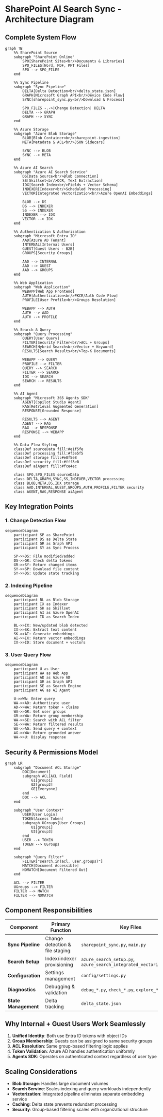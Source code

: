 # SharePoint AI Search Sync - Architecture Diagram

## Complete System Flow

```mermaid
graph TB
    %% SharePoint Source
    subgraph "SharePoint Online"
        SPO[SharePoint Sites<br/>Documents & Libraries]
        SPO_FILES[Word, PDF, PPT Files]
        SPO --> SPO_FILES
    end

    %% Sync Pipeline
    subgraph "Sync Pipeline"
        DELTA[Delta Detection<br/>delta_state.json]
        GRAPH[Microsoft Graph API<br/>Device Code Flow]
        SYNC[sharepoint_sync.py<br/>Download & Process]
        
        SPO_FILES -.->|Change Detection| DELTA
        DELTA --> GRAPH
        GRAPH --> SYNC
    end

    %% Azure Storage
    subgraph "Azure Blob Storage"
        BLOB[Blob Container<br/>sharepoint-ingestion]
        META[Metadata & ACL<br/>JSON Sidecars]
        
        SYNC --> BLOB
        SYNC --> META
    end

    %% Azure AI Search
    subgraph "Azure AI Search Service"
        DS[Data Source<br/>Blob Connection]
        SS[Skillset<br/>OCR, Text Extraction]
        IDX[Search Index<br/>Fields + Vector Schema]
        INDEXER[Indexer<br/>Scheduled Processing]
        VECTOR[Integrated Vectorization<br/>Azure OpenAI Embeddings]
        
        BLOB --> DS
        DS --> INDEXER
        SS --> INDEXER
        INDEXER --> IDX
        VECTOR --> IDX
    end

    %% Authentication & Authorization
    subgraph "Microsoft Entra ID"
        AAD[Azure AD Tenant]
        INTERNAL[Internal Users]
        GUEST[Guest Users - B2B]
        GROUPS[Security Groups]
        
        AAD --> INTERNAL
        AAD --> GUEST
        AAD --> GROUPS
    end

    %% Web Application
    subgraph "Web Application"
        WEBAPP[Web App Frontend]
        AUTH[Authentication<br/>PKCE/Auth Code Flow]
        PROFILE[User Profile<br/>Groups Resolution]
        
        WEBAPP --> AUTH
        AUTH --> AAD
        AUTH --> PROFILE
    end

    %% Search & Query
    subgraph "Query Processing"
        QUERY[User Query]
        FILTER[Security Filter<br/>ACL + Groups]
        SEARCH[Hybrid Search<br/>Vector + Keyword]
        RESULTS[Search Results<br/>Top-K Documents]
        
        WEBAPP --> QUERY
        PROFILE --> FILTER
        QUERY --> SEARCH
        FILTER --> SEARCH
        IDX --> SEARCH
        SEARCH --> RESULTS
    end

    %% AI Agent
    subgraph "Microsoft 365 Agents SDK"
        AGENT[Copilot Studio Agent]
        RAG[Retrieval Augmented Generation]
        RESPONSE[Grounded Response]
        
        RESULTS --> AGENT
        AGENT --> RAG
        RAG --> RESPONSE
        RESPONSE --> WEBAPP
    end

    %% Data Flow Styling
    classDef sourceData fill:#e1f5fe
    classDef processing fill:#f3e5f5
    classDef storage fill:#e8f5e8
    classDef security fill:#fff3e0
    classDef aiAgent fill:#fce4ec

    class SPO,SPO_FILES sourceData
    class DELTA,GRAPH,SYNC,SS,INDEXER,VECTOR processing
    class BLOB,META,DS,IDX storage
    class AAD,INTERNAL,GUEST,GROUPS,AUTH,PROFILE,FILTER security
    class AGENT,RAG,RESPONSE aiAgent
```

## Key Integration Points

### 1. **Change Detection Flow**
```mermaid
sequenceDiagram
    participant SP as SharePoint
    participant DS as Delta State
    participant GR as Graph API
    participant SY as Sync Process
    
    SP->>DS: File modified/added
    DS->>GR: Check delta tokens
    GR->>SY: Return changed items
    SY->>SP: Download file content
    SY->>DS: Update state tracking
```

### 2. **Indexing Pipeline**
```mermaid
sequenceDiagram
    participant BL as Blob Storage
    participant IX as Indexer
    participant SK as Skillset
    participant AI as Azure OpenAI
    participant ID as Search Index
    
    BL->>IX: New/updated blob detected
    IX->>SK: Extract text content
    SK->>AI: Generate embeddings
    AI->>IX: Return vector embeddings
    IX->>ID: Store document + vectors
```

### 3. **User Query Flow**
```mermaid
sequenceDiagram
    participant U as User
    participant WA as Web App
    participant AD as Azure AD
    participant GR as Graph API
    participant SE as Search Engine
    participant AG as AI Agent
    
    U->>WA: Enter query
    WA->>AD: Authenticate user
    AD->>WA: Return token + claims
    WA->>GR: Get user groups
    GR->>WA: Return group membership
    WA->>SE: Search with ACL filter
    SE->>WA: Return filtered results
    WA->>AG: Send query + context
    AG->>WA: Return grounded answer
    WA->>U: Display response
```

## Security & Permissions Model

```mermaid
graph LR
    subgraph "Document ACL Storage"
        DOC[Document]
        subgraph ACL[ACL Field]
            G1[group1]
            G2[group2]
            GE[Everyone]
        end
        DOC --> ACL
    end

    subgraph "User Context"
        USER[User Login]
        TOKEN[Access Token]
        subgraph UGroups[User Groups]
            U1[group1]
            U3[group3]
        end
        USER --> TOKEN
        TOKEN --> UGroups
    end

    subgraph "Query Filter"
        FILTER["search.in(acl, user.groups)"]
        MATCH[Document Accessible]
        NOMATCH[Document Filtered Out]
    end

    ACL --> FILTER
    UGroups --> FILTER
    FILTER --> MATCH
    FILTER --> NOMATCH

```

## Component Responsibilities

| Component | Primary Function | Key Files |
|-----------|------------------|-----------|
| **Sync Pipeline** | Change detection & file staging | `sharepoint_sync.py`, `main.py` |
| **Search Setup** | Index/indexer provisioning | `azure_search_setup.py`, `azure_search_integrated_vectorization.py` |
| **Configuration** | Settings management | `config/settings.py` |
| **Diagnostics** | Debugging & validation | `debug_*.py`, `check_*.py`, `explore_*.py` |
| **State Management** | Delta tracking | `delta_state.json` |

## Why Internal + Guest Users Work Seamlessly

1. **Unified Identity**: Both use Entra ID tokens with object IDs
2. **Group Membership**: Guests can be assigned to same security groups
3. **ACL Resolution**: Same group-based filtering logic applies
4. **Token Validation**: Azure AD handles authentication uniformly
5. **Agents SDK**: Operates on authenticated context regardless of user type

## Scaling Considerations

- **Blob Storage**: Handles large document volumes
- **Search Service**: Scales indexing and query workloads independently  
- **Vectorization**: Integrated pipeline eliminates separate embedding service
- **Caching**: Delta state prevents redundant processing
- **Security**: Group-based filtering scales with organizational structure